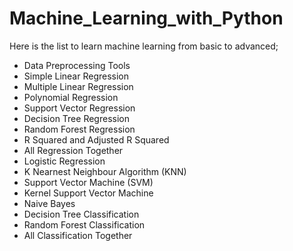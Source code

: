 # Machine_Learning_with_Python
Here is the list to learn machine learning from basic to advanced;
- Data Preprocessing Tools
- Simple Linear Regression
- Multiple Linear Regression
- Polynomial Regression
- Support Vector Regression
- Decision Tree Regression
- Random Forest Regression
- R Squared and Adjusted R Squared
- All Regression Together
- Logistic Regression
- K Nearnest Neighbour Algorithm (KNN)
- Support Vector Machine (SVM)
- Kernel Support Vector Machine
- Naive Bayes
- Decision Tree Classification
- Random Forest Classification
- All Classification Together
